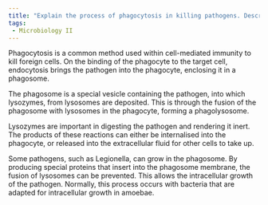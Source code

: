 ```yaml
---
title: "Explain the process of phagocytosis in killing pathogens. Describe the formation of phagolysosomes and the role of bactericidal agents in destroying pathogens. "
tags:
 - Microbiology II
---
```

Phagocytosis is a common method used within cell-mediated immunity to kill foreign cells. On the binding of the phagocyte to the target cell, endocytosis brings the pathogen into the phagocyte, enclosing it in a phagosome.  

The phagosome is a special vesicle containing the pathogen, into which lysozymes, from lysosomes are deposited. This is through the fusion of the phagosome with lysosomes in the phagocyte, forming a phagolysosome.  

Lysozymes are important in digesting the pathogen and rendering it inert. The products of these reactions can either be internalised into the phagocyte, or released into the extracellular fluid for other cells to take up.  

Some pathogens, such as Legionella, can grow in the phagosome. By producing special proteins that insert into the phagosome membrane, the fusion of lysosomes can be prevented. This allows the intracellular growth of the pathogen. Normally, this process occurs with bacteria that are adapted for intracellular growth in amoebae. 
